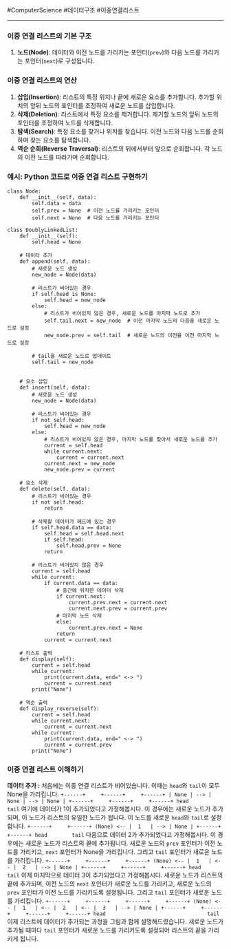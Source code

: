 #ComputerScience #데이터구조 #이중연결리스트

---
### 이중 연결 리스트의 기본 구조

1. **노드(Node)**: 데이터와 이전 노드를 가리키는 포인터(`prev`)와 다음 노드를 가리키는 포인터(`next`)로 구성됩니다.

### 이중 연결 리스트의 연산

1. **삽입(Insertion)**: 리스트의 특정 위치나 끝에 새로운 요소를 추가합니다. 추가할 위치의 앞뒤 노드의 포인터를 조정하여 새로운 노드를 삽입합니다.
2. **삭제(Deletion)**: 리스트에서 특정 요소를 제거합니다. 제거할 노드의 앞뒤 노드의 포인터를 조정하여 노드를 삭제합니다.
3. **탐색(Search)**: 특정 요소를 찾거나 위치를 찾습니다. 이전 노드와 다음 노드를 순회하며 찾는 요소를 탐색합니다.
4. **역순 순회(Reverse Traversal)**: 리스트의 뒤에서부터 앞으로 순회합니다. 각 노드의 이전 노드를 따라가며 순회합니다.

### 예시: Python 코드로 이중 연결 리스트 구현하기

```
class Node:
    def __init__(self, data):
        self.data = data
        self.prev = None  # 이전 노드를 가리키는 포인터
        self.next = None  # 다음 노드를 가리키는 포인터
        
class DoublyLinkedList:
    def __init__(self):
        self.head = None

    # 데이터 추가
    def append(self, data):
        # 새로운 노드 생성
        new_node = Node(data)
        
        # 리스트가 비어있는 경우
        if self.head is None:
            self.head = new_node
        else:
            # 리스트가 비어있지 않은 경우, 새로운 노드를 마지막 노드로 추가
            self.tail.next = new_node  # 이전 마지막 노드의 다음을 새로운 노드로 설정
            new_node.prev = self.tail  # 새로운 노드의 이전을 이전 마지막 노드로 설정
        
        # tail을 새로운 노드로 업데이트
        self.tail = new_node  


    # 요소 삽입
    def insert(self, data):
        # 새로운 노드 생성
        new_node = Node(data)
        
        # 리스트가 비어있는 경우
        if not self.head:
            self.head = new_node
        else:
            # 리스트가 비어있지 않은 경우, 마지막 노드를 찾아서 새로운 노드를 추가
            current = self.head
            while current.next:
                current = current.next
            current.next = new_node
            new_node.prev = current

    # 요소 삭제
    def delete(self, data):
        # 리스트가 비어있는 경우
        if not self.head:
            return
        
        # 삭제할 데이터가 헤드에 있는 경우
        if self.head.data == data:
            self.head = self.head.next
            if self.head:
                self.head.prev = None
            return
        
        # 리스트가 비어있지 않은 경우
        current = self.head
        while current:
            if current.data == data:
                # 중간에 위치한 데이터 삭제
                if current.next:
                    current.prev.next = current.next
                    current.next.prev = current.prev
                # 마지막 노드 삭제
                else:
                    current.prev.next = None
                return
            current = current.next

    # 리스트 출력
    def display(self):
        current = self.head
        while current:
            print(current.data, end=" <-> ")
            current = current.next
        print("None")

    # 역순 출력
    def display_reverse(self):
        current = self.head
        while current.next:
            current = current.next
        while current:
            print(current.data, end=" <-> ")
            current = current.prev
        print("None")

```

### 이중 연결 리스트 이해하기

**데이터 추가 :** 
	처음에는 이중 연결 리스트가 비어있습니다. 이때는 `head`와 `tail`이 모두 None을 가리킵니다.
	```
	+------+     +------+     +------+
	| None | --> | None | --> | None |
	+------+     +------+     +------+
	  head        tail
	```
	여기에 데이터가 1이 추가되었다고 가정해봅시다. 이 경우에는 새로운 노드가 추가되며, 이 노드가 리스트의 유일한 노드가 됩니다. 이 노드를 새로운 `head`와 `tail`로 설정합니다.
	```
	           +------+     +------+
	(None) <-- |  1   | --> | None |
	           +------+     +------+
	             head        tail
	```
	다음으로 데이터 2가 추가되었다고 가정해봅시다. 이 경우에는 새로운 노드가 리스트의 끝에 추가됩니다. 새로운 노드의 `prev` 포인터가 이전 노드를 가리키고, `next` 포인터가 None을 가리킵니다. 그리고 `tail` 포인터가 새로운 노드를 가리킵니다.
	```
	           +------+     +------+     +------+
	(None) <-- |  1   | <-- |  2   | --> | None |
	           +------+     +------+     +------+
	             head                     tail
	```
	이제 마지막으로 데이터 3이 추가되었다고 가정해봅시다. 새로운 노드가 리스트의 끝에 추가되며, 이전 노드의 `next` 포인터가 새로운 노드를 가리키고, 새로운 노드의 `prev` 포인터가 이전 노드를 가리키도록 설정됩니다. 그리고 `tail` 포인터가 새로운 노드를 가리킵니다.
	```
	           +------+     +------+     +------+     +------+
	(None) <-- |  1   | <-- |  2   | <-- |  3   | --> | None |
	           +------+     +------+     +------+     +------+
	             head                                 tail
	```
	이제 리스트에 데이터가 추가되는 과정을 그림과 함께 설명해드렸습니다. 새로운 노드가 추가될 때마다 `tail` 포인터가 새로운 노드를 가리키도록 설정되어 리스트의 끝을 가리키게 됩니다.